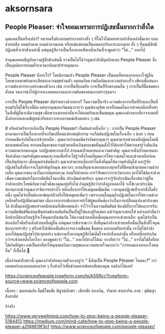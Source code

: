 # aksornsara

## People Pleaser: จำใจยอมเพราะการปฏิเสธนั้นยากกว่าสิ่งใด

คุณเคยเป็นหรือเปล่า? หลายครั้งต้องยอมทำบางอย่างทั้ง ๆ ที่ในใจไม่เคยอยากทำสิ่งเหล่านั้นเลย ยอมช่วยเหลือ ยอมทำตาม ยอมลำบากแทน หรือแม้แต่ยอมเป็นคนแบกรับภาระมากมาย ทั้ง ๆ ที่คุณมีสิทธิปฏิเสธที่จะทำสิ่งเหล่านี้ แต่คุณรู้สึกว่าเป็นเรื่องยากเสียเหลือเกินที่จะพูดคำว่า “ไม่…” ออกไป

ถ้าคุณเคยเผชิญกับความรู้สึกข้างต้นนี้ อาจเป็นไปได้ว่าคุณกำลังมีบุคลิกแบบ People Pleaser ซึ่งเป็นบุคลิกการยอมที่จะหวนกลับมาทำร้ายคุณเอง

People Pleaser คืออะไร?
โดยนิยามแล้ว People Pleaser เป็นคนที่ชอบเอาอกเอาใจผู้อื่น โดยพวกเขาพร้อมจะเสียสละความสุขส่วนตัว อดทนกับความอึดอัดและความลำบากใจ เพียงเพื่อสนองความต้องการบางอย่างของตัวเอง เช่น การเป็นที่ยอมรับ การเป็นที่รักของคนอื่น ๆ การเป็นที่ชื่นชมของสังคม จนอาจนำไปสู่การละเลยตนเองและความคิดของตนเองอย่างรุนแรง

การเป็น People Pleaser มันร้ายแรงด้วยหรอ?
ในความเป็นจริง ความต้องการเป็นที่รักและเป็นที่ยอมรับไม่ใช่เรื่องที่ผิด แต่หากคุณลองจินตนาการว่า คุณต้องอุทิศเวลาทั้งหมดในการช่วยเหลือหรือทำในสิ่งที่ผู้อื่นจะมีความสุข เพื่อพวกเขาเหล่านั้นจะได้ยอมรับและชื่นชมคุณ คุณเองต่างหากที่อาจจะตกที่นั่งลำบากและเผชิญหน้ากับสภาวะทางอารมณ์เชิงลบต่าง ๆ เช่น

8 ทริคสำหรับการเลิกเป็น People Pleaser!
เริ่มต้นด้วยสิ่งเล็ก ๆ : การเป็น People Pleaser มานานอาจเป็นเรื่องยากที่จะเริ่มเปลี่ยนแปลงพฤติกรรม จงเริ่มต้นปฏิเสธในเรื่องเล็ก ๆ น้อย ๆ ก่อน
กำหนดขีดจำกัดในการช่วยเหลือ : คุณควรกำหนดขีดจำกัดของคุณว่า คุณสามารถช่วยเหลือผู้คนโดยมีขอบเขตแค่ไหน หากคนอื่นมาขอความช่วยเหลือเกินขอบเขตที่คุณตั้งไว้ก็ต้องทำให้พวกเขารู้ว่ามันเกินความสามารถของคุณ จงปฏิเสธพวกเขาไป
กำหนดเป้าหมายและความสำคัญ: คุณควรตั้งเป้าหมายและจัดลำดับความสำคัญของคนและงานเพื่อที่จะได้รู้ว่าสิ่งไหนที่คุณควรให้ความสนใจและช่วยเหลือก่อนเป็นอันดับแรก เมื่อคุณทำเช่นนี้แล้ว คุณจะสามารถเลือกทำในสิ่งที่คุณให้ความสำคัญได้ และรู้จักปฏิเสธในสิ่งที่อาจจะไม่สำคัญกับคุณ
ขอเวลา: แทนที่คุณจะตอบตกลงทุกครั้งที่มีคนเข้ามาขอความช่วยเหลือ คุณควรขอเวลาในการคิดทบทวน ก่อนให้คำตอบ การวิจัยพบว่าการเว้นระยะเวลาให้ได้คิดจะช่วยเพิ่มความแม่นยำในการตัดสินใจมากขึ้น
ประเมินคำขอร้อง: คุณควรจะรู้จักประเมินเบื้องต้นว่าผู้อื่นกำลังหาประโยชน์กับความใจดีของคุณอยู่หรือไม่ ถ้าคุณรู้สึกว่ากำลังถูกหลอกใช้ จงใช้เวลาประเมินสถานการณ์ว่าคุณควรจัดการอย่างไร
หลีกเลี่ยงการให้เหตุผลเพิ่มเติม: เวลาคุณปฏิเสธที่จะทำสิ่งใดสิ่งหนึ่ง คุณไม่จำเป็นต้องหาข้อแก้ตัวหรือให้เหตุผลเพิ่มว่า เพราะเหตุใดคุณถึงปฏิเสธในการให้ความช่วยเหลือหรือปฏิบัติตามคำขอ เนื่องจากการอธิบายอาจทำให้ผู้ขอเห็นช่องว่างในการเปลี่ยนแปลงคำร้องขอได้ ดังนั้นแค่ปฏิเสธอย่างหนักแน่นก็เพียงพอแล้ว
จำไว้ว่าในความสัมพันธ์ ต้องมีทั้งการให้และการรับ: ความสัมพันธ์ที่แน่นแฟ้นย่อมต้องผลัดกันเป็นทั้งผู้ให้และผู้รับเสมอ แม้ว่าคุณจะชอบให้ แต่จงอย่าลืมว่าอีกฝ่ายก็ต้องเรียนรู้ที่จะให้คุณกลับเช่นกัน
ให้ความช่วยเหลือเมื่อคุณอยากจะช่วยเหลือ: คุณไม่จำเป็นต้องเลิกใจดีหรือเลิกช่วยเหลือผู้อื่น แต่คุณควรพิจารณาว่า สิ่งที่คุณกำลังจะช่วยเหลือนั้นเป็นสิ่งที่ใจคุณต้องการทำจริง ๆ หรือทำไปเพียงเพื่อต้องการความชื่นชม ชื่นชอบ และยอมรับเท่านั้น
เราไม่ได้กำลังบอกให้คุณปฏิเสธไปซะทุกอย่าง แต่บางครั้งหากคุณรู้สึกไม่เต็มใจจะทำสิ่งเหล่านั้น หรือเหนื่อยล้าเกินกว่าจะช่วยเหลือใครไหว ลองพูดคำว่า “ไม่…” ออกไปบ้างก็ได้นะ บางทีคำว่า “ไม่…” อาจไม่ใช่สิ่งที่ก่อให้เกิดปัญหา แต่เป็นคำที่ทำให้คุณพบกับความสุขและความสบายใจมากกว่า “การยอมเอาอกเอาใจคนอื่น” ก็เป็นได้ 🙂

เมื่ออ่านมาถึงตรงนี้ คุณคงกำลังย้อนถามตัวเองอยู่ว่า “ นี่ฉันเป็น People Pleaser ไหมนะ?” เราเลยขอฝากแบบทดสอบง่าย ๆ ทิ้งท้ายไว้เพื่อช่วยคลายข้อสงสัยของคุณ กดลิงก์ได้เลย!

https://scienceofpeople.typeform.com/to/k55Rcc?typeform-source=www.scienceofpeople.com

เนื้อหา : พลอยณภัค ลิ้มมีโชคชัย
พิสูจน์อักษร : เธียรชัย ทองเงิน, วรินทร สายอาริน
ภาพ : สุพิชญา สิงสาหัส

อ้างอิง

https://www.verywellmind.com/how-to-stop-being-a-people-pleaser-5184412 https://medium.com/mind-cafe/how-to-stop-being-a-people-pleaser-a2f48619f3cf https://www.scienceofpeople.com/people-pleaser/